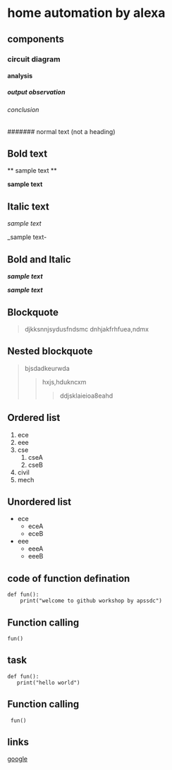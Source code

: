 # home automation by alexa
## components
### circuit diagram
#### analysis
##### output observation
###### conclusion
####### normal text (not a heading)
## Bold text
** sample text **

__sample text__
## Italic text
*sample text*

_sample text-
## Bold and Italic
**_sample text_**

__*sample text*__
## Blockquote
> djkksnnjsydusfndsmc
dnhjakfrhfuea,ndmx
## Nested blockquote
> bjsdadkeurwda
>> hxjs,hdukncxm
>>> ddjsklaieioa8eahd
## Ordered list
1. ece
2. eee
3. cse 
   1. cseA
   2. cseB
4. civil
5. mech
## Unordered list
- ece
     * eceA
     * eceB
- eee
     + eeeA 
     + eeeB
## code of function defination
```
def fun():
    print("welcome to github workshop by apssdc")
```
## Function calling
`
fun()
`
## task
``` 
def fun():
   print("hello world")
```
## Function calling
` 
fun()
`
## links
[google](https://www.google.com/)
